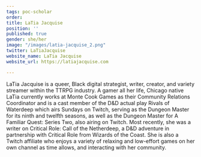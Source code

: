 ```yaml
---
tags: poc-scholar
order: 
title: LaTia Jacquise
position: ''
published: true
gender: she/her
image: "/images/latia-jacquise_2.png"
twitter: LaTiaJacquise
website_name: LaTia Jacquise
website_url: https://latiajacquise.com

---
```

LaTia Jacquise is a queer, Black digital strategist, writer, creator, and variety streamer within the TTRPG industry. A gamer all her life, Chicago native LaTia currently works at Monte Cook Games as their Community Relations Coordinator and is a cast member of the D&D actual play Rivals of Waterdeep which airs Sundays on Twitch, serving as the Dungeon Master for its ninth and twelfth seasons, as well as the Dungeon Master for A Familiar Quest: Series Two, also airing on Twitch. Most recently, she was a writer on Critical Role: Call of the Netherdeep, a D&D adventure in partnership with Critical Role from Wizards of the Coast. She is also a Twitch affiliate who enjoys a variety of relaxing and low-effort games on her own channel as time allows, and interacting with her community.